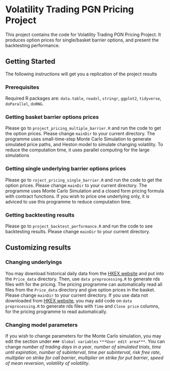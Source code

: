 # Volatility Trading PGN Pricing Project
This project contains the code for Volatility Trading PGN Pricing Project. It produces option prices for single/basket barrier options, and present the backtesting performance.

## Getting Started
The following instructions will get you a replication of the project results

### Prerequisites
Required R packages are: `data.table`, `readxl`, `stringr`, `ggplot2`, `tidyverse`, `doParallel`, `doRNG`. 

### Getting basket barrier options prices
Please go to `project_pricing_multiple_barrier.R` and run the code to get the option prices. Please change `mainDir` to your current directory. 
The programme uses small-time-step Monte Carlo Simulation to generate simulated price paths, and Heston model to simulate changing volatility. To reduce the computation time, it uses parallel computing for the large simulations

### Getting single underlying barrier options prices
Please go to `roject_pricing_single_barrier.R` and run the code to get the option prices. Please change `mainDir` to your current directory. 
The programme uses Monte Carlo Simulation and a closed form pricing formula with contract functions. If you wish to price one underlying only, it is adviced to use this programme to reduce computation time. 

### Getting backtesting results
Please go to `project_backtest_performance.R` and run the code to see backtesting results. Please change `mainDir` to your current directory. 

## Customizing results
### Changing underlyings
You may download historical daily data from the [HKEX website](https://www.hkex.com.hk/?sc_lang=en) and put into the `Price_data` directory. Then, use `data preprocessing.R` to generate rds files with for the pricing. The pricing programme can automatically read all files from the `Price_data` directory and give option prices in the basket. Please change `mainDir` to your current directory. 
If you use data not downloaded from [HKEX website](https://www.hkex.com.hk/?sc_lang=en), you may add code on `data preprocessing.R` to generate rds files with `Time` and `Close price` columns, for the pricing programme to read automatically. 

### Changing model parameters 
If you wish to change parameters for the Monte Carlo simulation, you may edit the section under `### Global variables` `***User edit area***`. You can change _number of trading days in a year_, _number of simulated trials_, _time until expiration_, _number of subinterval_, _time per subinterval_, _risk free rate_, _multiplier on strike for call barrier_, _multiplier on strike for put barrier_, _speed of mean reversion_, _volatility of volatility_.
